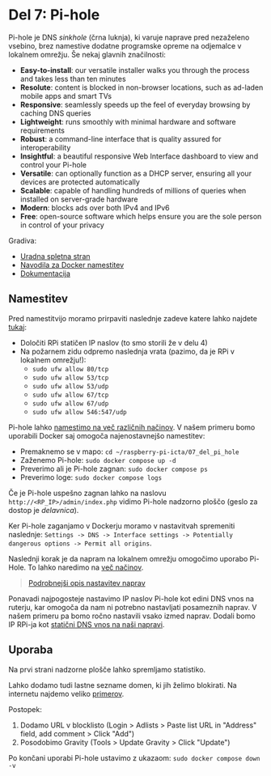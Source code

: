 # Del 7: Pi-hole

Pi-hole je DNS *sinkhole* (črna luknja), ki varuje naprave pred nezaželeno vsebino, brez namestive dodatne programske opreme na odjemalce v lokalnem omrežju. Še nekaj glavnih značilnosti:
- **Easy-to-install**: our versatile installer walks you through the process and takes less than ten minutes
- **Resolute**: content is blocked in non-browser locations, such as ad-laden mobile apps and smart TVs
- **Responsive**: seamlessly speeds up the feel of everyday browsing by caching DNS queries
- **Lightweight**: runs smoothly with minimal hardware and software requirements
- **Robust**: a command-line interface that is quality assured for interoperability
- **Insightful**: a beautiful responsive Web Interface dashboard to view and control your Pi-hole
- **Versatile**: can optionally function as a DHCP server, ensuring all your devices are protected automatically
- **Scalable**: capable of handling hundreds of millions of queries when installed on server-grade hardware
- **Modern**: blocks ads over both IPv4 and IPv6
- **Free**: open-source software which helps ensure you are the sole person in control of your privacy

Gradiva:
- [Uradna spletna stran](https://pi-hole.net/)
- [Navodila za Docker namestitev](https://github.com/pi-hole/docker-pi-hole/#running-pi-hole-docker)
- [Dokumentacija](https://docs.pi-hole.net/)

## Namestitev

Pred namestitvijo moramo prirpaviti naslednje zadeve katere lahko najdete [tukaj](https://docs.pi-hole.net/main/prerequisites/):
- Določiti RPi statičen IP naslov (to smo storili že v delu 4)
- Na požarnem zidu odpremo naslednja vrata (pazimo, da je RPi v lokalnem omrežju!):
    - `sudo ufw allow 80/tcp`
    - `sudo ufw allow 53/tcp`
    - `sudo ufw allow 53/udp`
    - `sudo ufw allow 67/tcp`
    - `sudo ufw allow 67/udp`
    - `sudo ufw allow 546:547/udp`


Pi-hole lahko [namestimo na več različnih načinov](https://docs.pi-hole.net/main/basic-install/). V našem primeru bomo uporabili Docker saj omogoča najenostavnejšo namestitev:
- Premaknemo se v mapo: `cd ~/raspberry-pi-icta/07_del_pi_hole`
- Zaženemo Pi-hole: `sudo docker compose up -d`
- Preverimo ali je Pi-hole zagnan: `sudo docker compose ps`
- Preverimo loge: `sudo docker compose logs`

Če je Pi-hole uspešno zagnan lahko na naslovu `http://<RP_IP>/admin/index.php` vidimo Pi-hole nadzorno ploščo (geslo za dostop je *delavnica*).

Ker Pi-hole zaganjamo v Dockerju moramo v nastavitvah spremeniti naslednje: `Settings -> DNS -> Interface settings -> Potentially dangerous options -> Permit all origins`.

Naslednji korak je da napram na lokalnem omrežju omogočimo uporabo Pi-Hole. To lahko naredimo na [več načinov](https://docs.pi-hole.net/main/post-install/). 

> [Podrobnejši opis nastavitev naprav](https://discourse.pi-hole.net/t/how-do-i-configure-my-devices-to-use-pi-hole-as-their-dns-server/245)

Ponavadi najpogosteje nastavimo IP naslov Pi-hole kot edini DNS vnos na ruterju, kar omogoča da nam ni potrebno nastavljati posameznih naprav. V našem primeru pa bomo ročno nastavili vsako izmed naprav. Dodali bomo IP RPi-ja kot [statični DNS vnos na naši napravi](https://discourse.pi-hole.net/t/how-do-i-configure-my-devices-to-use-pi-hole-as-their-dns-server/245#setup-11).

## Uporaba

Na prvi strani nadzorne plošče lahko spremljamo statistiko.

Lahko dodamo tudi lastne sezname domen, ki jih želimo blokirati. Na internetu najdemo veliko [primerov](https://github.com/blocklistproject/Lists). 

Postopek:
1. Dodamo URL v blocklisto (Login > Adlists > Paste list URL in "Address" field, add comment > Click "Add")
2. Posodobimo Gravity (Tools > Update Gravity > Click "Update")

Po končani uporabi Pi-hole ustavimo z ukazaom: `sudo docker compose down -v`

